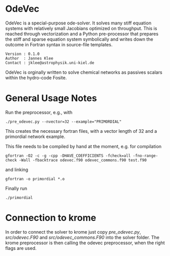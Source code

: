 # OdeVec

OdeVec is a special-purpose ode-solver. It solves many stiff equation systems
with relatively small Jacobians optimized on throughput. This is reached through vectorization and
a Python pre-processor that prepares the stiff and sparse equation system symbolically and writes
down the outcome in Fortran syntax in source-file templates.

    Version : 0.1.0
    Author  : Jannes Klee
    Contact : jklee@astrophysik.uni-kiel.de

OdeVec is orginally written to solve chemical networks as passives scalars within the hydro-code
Fosite.

# General Usage Notes

Run the preprocessor, e.g., with

    ./pre_odevec.py --nvector=32 --example="PRIMORDIAL"

This creates the necessary fortran files, with a vector length of 32 and a primordial network
example.

This file needs to be compiled by hand at the moment, e.g. for compilation

    gfortran -O2 -c -g -cpp -DHAVE_COEFFICIENTS -fcheck=all -fno-range-check -Wall -fbacktrace odevec.f90 odevec_commons.f90 test.f90

and linking

    gfortran -o primordial *.o

Finally run

    ./primordial

# Connection to krome

In order to connect the solver to krome just copy *pre_odevec.py*, *src/odevec.F90* and *src/odevec_commons.F90* into the
solver folder. The krome preprocessor is then calling the odevec preprocessor, when the right flags are used.
